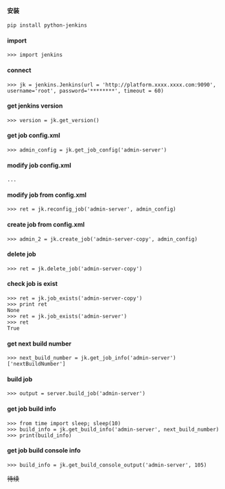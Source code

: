 <!--
author: hack0072008
head: http://www.etcunion.com/static/logo1_128x128.jpg
date: 2018-12-04
title: jenkins的restFul Api
tags: python,jenkins
images: http://www.etcunion.com/static/logo1_128x128.jpg
category: jenkins
status: publish
summary: python api操作jenkins
-->


#### 安装
    pip install python-jenkins

#### import
    >>> import jenkins

#### connect
    >>> jk = jenkins.Jenkins(url = 'http://platform.xxxx.xxxx.com:9090', username='root', password='********', timeout = 60)

#### get jenkins version
    >>> version = jk.get_version()

#### get job config.xml
    >>> admin_config = jk.get_job_config('admin-server')

#### modify job config.xml
    ...

#### modify job from config.xml
    >>> ret = jk.reconfig_job('admin-server', admin_config)

#### create job from config.xml
    >>> admin_2 = jk.create_job('admin-server-copy', admin_config)

#### delete job
    >>> ret = jk.delete_job('admin-server-copy')

#### check job is exist
    >>> ret = jk.job_exists('admin-server-copy')
    >>> print ret
    None
    >>> ret = jk.job_exists('admin-server')
    >>> ret
    True

#### get next build number
    >>> next_build_number = jk.get_job_info('admin-server')['nextBuildNumber']

#### build job
    >>> output = server.build_job('admin-server')

#### get job build info
    >>> from time import sleep; sleep(10)
    >>> build_info = jk.get_build_info('admin-server', next_build_number)
    >>> print(build_info)

#### get job build console info
    >>> build_info = jk.get_build_console_output('admin-server', 105)

~~待续~~






